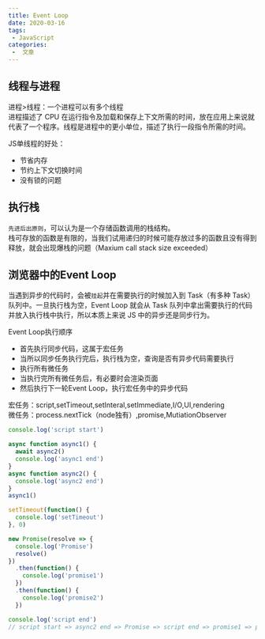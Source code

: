 ```yaml
---
title: Event Loop
date: 2020-03-16
tags:
 - JavaScript
categories:
 -  文章
---
```


## 线程与进程
进程>线程：一个进程可以有多个线程   
进程描述了 CPU 在运行指令及加载和保存上下文所需的时间，放在应用上来说就代表了一个程序。线程是进程中的更小单位，描述了执行一段指令所需的时间。

JS单线程的好处：
- 节省内存
- 节约上下文切换时间
- 没有锁的问题

## 执行栈
`先进后出原则`，可以认为是一个存储函数调用的栈结构。    
栈可存放的函数是有限的，当我们试用递归的时候可能存放过多的函数且没有得到释放，就会出现爆栈的问题（Maxium call stack size exceeded）
## 浏览器中的Event Loop
当遇到异步的代码时，会被`挂起`并在需要执行的时候加入到 Task（有多种 Task） 队列中。一旦执行栈为空，Event Loop 就会从 Task 队列中拿出需要执行的代码并放入执行栈中执行，所以本质上来说 JS 中的异步还是同步行为。

Event Loop执行顺序
- 首先执行同步代码，这属于宏任务
- 当所以同步任务执行完后，执行栈为空，查询是否有异步代码需要执行
- 执行所有微任务
- 当执行完所有微任务后，有必要时会渲染页面
- 然后执行下一轮Event Loop，执行宏任务中的异步代码
 

宏任务：script,setTimeout,setInteral,setImmediate,I/O,UI,rendering  
微任务：process.nextTick（node独有）,promise,MutiationObserver

```js
console.log('script start')

async function async1() {
  await async2()
  console.log('async1 end')
}
async function async2() {
  console.log('async2 end')
}
async1()

setTimeout(function() {
  console.log('setTimeout')
}, 0)

new Promise(resolve => {
  console.log('Promise')
  resolve()
})
  .then(function() {
    console.log('promise1')
  })
  .then(function() {
    console.log('promise2')
  })

console.log('script end')
// script start => async2 end => Promise => script end => promise1 => promise2 => async1 end => setTimeout
```


